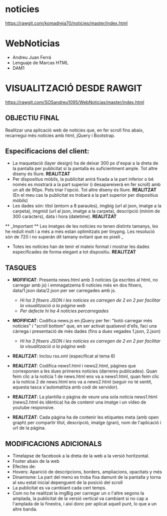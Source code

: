# noticies
https://rawgit.com/komadreja70/noticies/master/index.html

# WebNoticias

* Andreu Juan Ferrá
* Lenguaje de Marcas HTML
* DAM1

VISUALITZACIÓ DESDE RAWGIT
==========================

https://rawgit.com/SOSandreu1095/WebNoticias/master/index.html


OBJECTIU FINAL
--------------
Realitzar una aplicació web de notícies que, en fer scroll fins abaix, recarregui més notícies amb html, jQuery i Bootstrap.


Especificacions del client:
-------------------------

* La maquetació (layer design) ha de deixar 300 px d'espai a la dreta de la pantalla per publicitat si la pantalla és suficientment ample. Tot altre diseny és lliure. **REALITZAT** 
* Per dispositius mòbils, la publicitat anirá fixada a la part inferior o bé només es mostrará a la part superior (i desapareixerà en fer scroll) amb un alt de 90px. Pots triar l'opció. Tot altre diseny és lliure. **REALITZAT** (En el meu cas la publicitat es trobará a la part superior per dispositius mòbils)
* Les dades són: títol (entorn a 8 paraules), imgbig (url al json, imatge a la carpeta), imgmid (url al json, imatge a la carpeta), descripció (mínim de 300 caràcters), data i hora (datetime). **REALITZAT**

** _Important ** Les imatges de les notícies no tenen distints tamanys, les he reduït molt i a més a més estan optimitzats per tinypng. Les resolució són de 720 i no superán dit tamany evitant que es pixeli _
* Totes les notícies han de tenir el mateix format i mostrar les dades especificades de forma elegant a tot dispositiu. **REALITZAT**



TASQUES
-------

* **MOFIFICAT**: Presenta news.html amb 3 notícies (ja escrites al html, no carregar amb js) i emmagatzema 6 noticies més en dos fitxers, data/1.json data/2.json per ser carregades amb js.

  * _Hi ha 3 fitxers JSON i les noticies es carregen de 2 en 2 per facilitar la visualització a la página web_
  * _Per defecte hi ha 4 noticies percarregades_

* **MOFIFICAT**: Codifica news.js en jQuery per fer: "botó carregar més notícies" i "scroll bottom" que, en ser activat qualsevol d'ells, faci una càrrega i presentació de més dades (fins a dues vegades 1.json, 2.json)
   * _Hi ha 3 fitxers JSON i les noticies es carregen de 2 en 2 per facilitar la visualització a la página web_

* **REALITZAT**: Inclou rss.xml (especificat al tema 6)

* **REALITZAT**: Codifica news1.html i news2.html, pàgines que corresponen a les dues primeres noticies (darreres publicades). Quan feim clic a la notícia 1 de news.html ens va a news1.html, quan feim clic a la notícia 2 de news.html ens va a news2.html (seguir no té sentit, aquesta tasca s'automatitza amb codi de servidor).

* **REALITZAT**: La plantilla o pàgina de veure una sola notícia news1.html (news2.html és idèntica) ha de contenir una imatge i un vídeo de youtube responsive.

* **REALITZAT**: Cada pàgina ha de contenir les etiquetes meta (amb open graph) per compartir títol, descripció, imatge (gran), nom de l'aplicació i url de la pàgina.

MODIFICACIONS ADICIONALS
-------------------------
* Timelapse de facebook a la dreta de la web a la versió horitzontal.
* Footer abaix de la web
* Efectes de:
 * Hovers: Aparició de descripcions, borders, ampliacions, opacitats y més
 * Dinamisme: La part del menú es troba fixa damunt de la pantalla y torna al seu estat inicial depenguent de la posició del scroll
* La publicitat es va cambiant cada cert temps.
* Com no he realitzat la imgBig per carregar un o l'altre segons la amplada, la publicitat de la versió vertical va cambiant si no cap a l'amplada de la finestra, i així donc per aplicat aquell punt, lo que a un altre banda.
